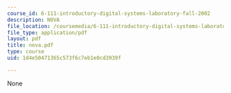 ```yaml
---
course_id: 6-111-introductory-digital-systems-laboratory-fall-2002
description: NOVA
file_location: /coursemedia/6-111-introductory-digital-systems-laboratory-fall-2002/1d4e50471365c573f6c7eb1e0cd3939f_nova.pdf
file_type: application/pdf
layout: pdf
title: nova.pdf
type: course
uid: 1d4e50471365c573f6c7eb1e0cd3939f

---
```

None